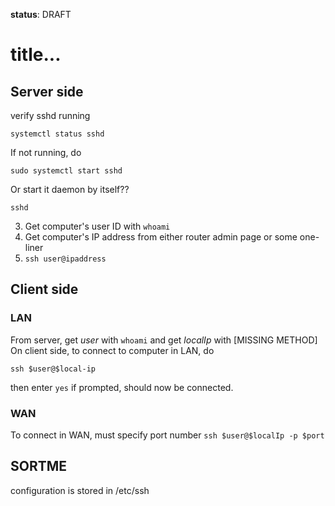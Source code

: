 
**status**: DRAFT

# title...

## Server side

verify sshd running

```systemctl status sshd```

If not running, do

```sudo systemctl start sshd```

Or start it daemon by itself??

```sshd```

3. Get computer's user ID with `whoami`
4. Get computer's IP address from either router admin page or some one-liner
5. ```ssh user@ipaddress```

## Client side

### LAN

From server, get *user* with ```whoami``` and get *localIp* with [MISSING METHOD]
On client side, to connect to computer in LAN, do

```ssh $user@$local-ip```

then enter `yes` if prompted, should now be connected.

### WAN

To connect in WAN, must specify port number ```ssh $user@$localIp -p $port```

## SORTME

configuration is stored in /etc/ssh
